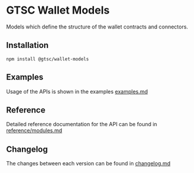 # GTSC Wallet Models

Models which define the structure of the wallet contracts and connectors.

## Installation

```shell
npm install @gtsc/wallet-models
```

## Examples

Usage of the APIs is shown in the examples [examples.md](examples.md)

## Reference

Detailed reference documentation for the API can be found in [reference/modules.md](reference/modules.md)

## Changelog

The changes between each version can be found in [changelog.md](changelog.md)
